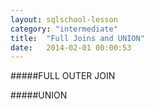 ```yaml
---
layout: sqlschool-lesson
category: "intermediate"
title:  "Full Joins and UNION"
date:   2014-02-01 00:00:53
---
```


#####FULL OUTER JOIN


#####UNION